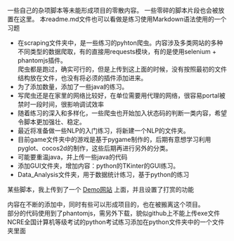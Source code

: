 一些自己的杂项脚本等未能形成项目的零散内容。
一些零碎的脚本片段也会被放置在这里。
本readme.md文件也可以看做是练习使用Markdown语法使用的一个习题

* 在scraping文件夹中，是一些练习的pyhton爬虫。内容涉及多类网站的多种不同类型的数据爬取，有的直接用requests模块，有的是使用selenium + phantomjs插件。<br />
爬虫都是跑过，确实可行的，但是上传到这上面的时候，没有按照最初的文件结构放在文件，也没有将必须的插件添加进来。<br />
* 为了添加数量，添加了一些java的练习。
* 写爬虫还是在家里的网络比较好，在单位需要用代理的网络，很容易portal被禁时一段时间，很影响调试效率
* 随着练习的深入和多样化，一些爬虫也开始加入状态码的判断一类内容，希望令脚本更加强壮、稳定。
* 最近将准备做一些NLP的入门练习，将新建一个NLP的文件夹。
* 目前game文件夹中的游戏是基于pygame制作的，后期有意想学习利用pyglot、cocos2d的制作，这些后期再进行另外的分类。
* 可能要重温java，并上传一些java的代码
* 添加GUI文件夹，增加内容：python的TKinter的GUI练习。
* Data_Analysis文件夹，用于数据统计练习，基于python的练习

某些脚本，我上传到了一个 [Demo网站](http://www.demodashi.com/) 上面，并且设置了打赏的功能

内容在不断的添加中，同时有些可以形成项目的，也在被搬离这个项目。<br>
部分的代码使用到了phantomjs，需另外下载，貌似github上不能上传exe文件<br>
NCRE全国计算机等级考试的python考试练习添加在python文件夹中的一个文件夹里面<br>
